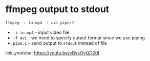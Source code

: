 # ffmpeg output to stdout

```bash
ffmpeg -i in.mp4 -f avi pipe:1
```

- `-i in.mp4` - input video file
- `-f avi` - we need to specify output format since we use piping
- `pipe:1` - send output to `stdout` instead of file


link_youtube: https://youtu.be/vBvsOvQD2dI
